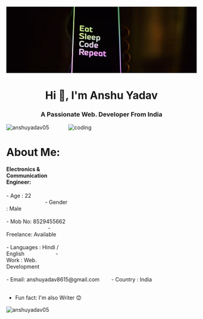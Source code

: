 ![logo](https://github.com/AnshuYadav05/AnshuYadav05/blob/main/Github%20backgroundd.jpg)
<h1 align="center">Hi 👋, I'm Anshu Yadav</h1>
<h3 align="center">A Passionate Web. Developer From India</h3>

<img align="right" alt="coding" width="340" height="370" src="https://media4.giphy.com/media/qgQUggAC3Pfv687qPC/giphy.gif">

<p align="left"> <img src="https://komarev.com/ghpvc/?username=anshuyadav05&label=Profile%20views&color=0e75b6&style=flat" alt="anshuyadav05" /> </p>

<h1 align="left">About Me:</h1>
<h4 align="left">Electronics & Communication Engineer:</h4>
- Age : 22 &nbsp &nbsp &nbsp &nbsp &nbsp &nbsp &nbsp &nbsp &nbsp &nbsp &nbsp &nbsp &nbsp &nbsp &nbsp &nbsp &nbsp &nbsp &nbsp &nbsp &nbsp &nbsp &nbsp &nbsp &nbsp 
- Gender : Male <br><br>
- Mob No: 8529455662 &nbsp &nbsp &nbsp &nbsp &nbsp &nbsp &nbsp &nbsp &nbsp &nbsp &nbsp &nbsp &nbsp &nbsp 
- Freelance: Available <br><br>
- Languages : Hindi / English &nbsp &nbsp &nbsp &nbsp &nbsp &nbsp &nbsp &nbsp &nbsp &nbsp 
- Work : Web. Development  <br><br>
- Email: anshuyadav8615@gmail.com&nbsp &nbsp &nbsp &nbsp
- Country : India <br><br>

- Fun fact: I'm also Writer 😊 

<!-- <p>&nbsp;<img align="center" src="https://github-readme-stats.vercel.app/api?username=anshuyadav05&show_icons=true&locale=en" alt="anshuyadav05" /></p> -->

<p><img align="center" src="https://github-readme-streak-stats.herokuapp.com/?user=anshuyadav05&" alt="anshuyadav05" /></p>

